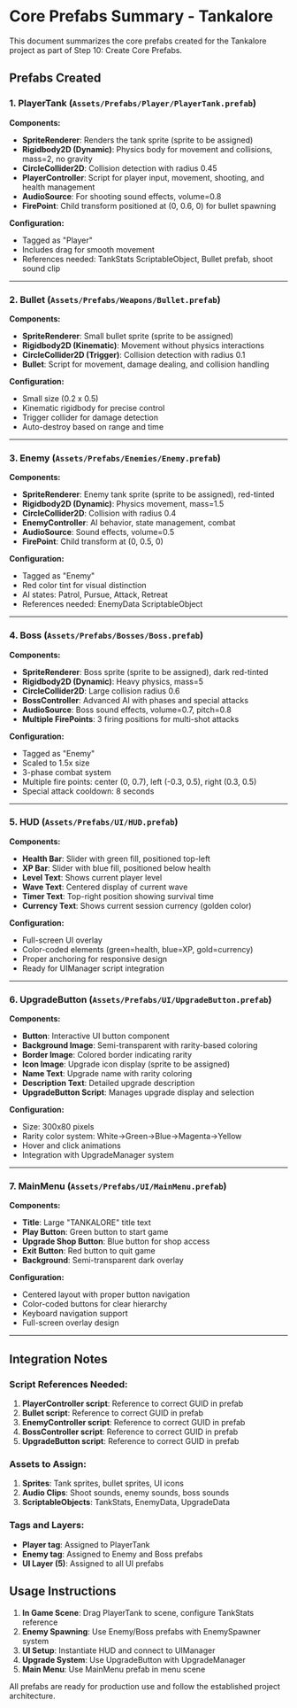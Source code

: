# Core Prefabs Summary - Tankalore

This document summarizes the core prefabs created for the Tankalore project as part of Step 10: Create Core Prefabs.

## Prefabs Created

### 1. PlayerTank (`Assets/Prefabs/Player/PlayerTank.prefab`)
**Components:**
- **SpriteRenderer**: Renders the tank sprite (sprite to be assigned)
- **Rigidbody2D (Dynamic)**: Physics body for movement and collisions, mass=2, no gravity
- **CircleCollider2D**: Collision detection with radius 0.45
- **PlayerController**: Script for player input, movement, shooting, and health management
- **AudioSource**: For shooting sound effects, volume=0.8
- **FirePoint**: Child transform positioned at (0, 0.6, 0) for bullet spawning

**Configuration:**
- Tagged as "Player"
- Includes drag for smooth movement
- References needed: TankStats ScriptableObject, Bullet prefab, shoot sound clip

---

### 2. Bullet (`Assets/Prefabs/Weapons/Bullet.prefab`)
**Components:**
- **SpriteRenderer**: Small bullet sprite (sprite to be assigned)
- **Rigidbody2D (Kinematic)**: Movement without physics interactions
- **CircleCollider2D (Trigger)**: Collision detection with radius 0.1
- **Bullet**: Script for movement, damage dealing, and collision handling

**Configuration:**
- Small size (0.2 x 0.5)
- Kinematic rigidbody for precise control
- Trigger collider for damage detection
- Auto-destroy based on range and time

---

### 3. Enemy (`Assets/Prefabs/Enemies/Enemy.prefab`)
**Components:**
- **SpriteRenderer**: Enemy tank sprite (sprite to be assigned), red-tinted
- **Rigidbody2D (Dynamic)**: Physics movement, mass=1.5
- **CircleCollider2D**: Collision with radius 0.4
- **EnemyController**: AI behavior, state management, combat
- **AudioSource**: Sound effects, volume=0.5
- **FirePoint**: Child transform at (0, 0.5, 0)

**Configuration:**
- Tagged as "Enemy"
- Red color tint for visual distinction
- AI states: Patrol, Pursue, Attack, Retreat
- References needed: EnemyData ScriptableObject

---

### 4. Boss (`Assets/Prefabs/Bosses/Boss.prefab`)
**Components:**
- **SpriteRenderer**: Boss sprite (sprite to be assigned), dark red-tinted
- **Rigidbody2D (Dynamic)**: Heavy physics, mass=5
- **CircleCollider2D**: Large collision radius 0.6
- **BossController**: Advanced AI with phases and special attacks
- **AudioSource**: Boss sound effects, volume=0.7, pitch=0.8
- **Multiple FirePoints**: 3 firing positions for multi-shot attacks

**Configuration:**
- Tagged as "Enemy"
- Scaled to 1.5x size
- 3-phase combat system
- Multiple fire points: center (0, 0.7), left (-0.3, 0.5), right (0.3, 0.5)
- Special attack cooldown: 8 seconds

---

### 5. HUD (`Assets/Prefabs/UI/HUD.prefab`)
**Components:**
- **Health Bar**: Slider with green fill, positioned top-left
- **XP Bar**: Slider with blue fill, positioned below health
- **Level Text**: Shows current player level
- **Wave Text**: Centered display of current wave
- **Timer Text**: Top-right position showing survival time
- **Currency Text**: Shows current session currency (golden color)

**Configuration:**
- Full-screen UI overlay
- Color-coded elements (green=health, blue=XP, gold=currency)
- Proper anchoring for responsive design
- Ready for UIManager script integration

---

### 6. UpgradeButton (`Assets/Prefabs/UI/UpgradeButton.prefab`)
**Components:**
- **Button**: Interactive UI button component
- **Background Image**: Semi-transparent with rarity-based coloring
- **Border Image**: Colored border indicating rarity
- **Icon Image**: Upgrade icon display (sprite to be assigned)
- **Name Text**: Upgrade name with rarity coloring
- **Description Text**: Detailed upgrade description
- **UpgradeButton Script**: Manages upgrade display and selection

**Configuration:**
- Size: 300x80 pixels
- Rarity color system: White→Green→Blue→Magenta→Yellow
- Hover and click animations
- Integration with UpgradeManager system

---

### 7. MainMenu (`Assets/Prefabs/UI/MainMenu.prefab`)
**Components:**
- **Title**: Large "TANKALORE" title text
- **Play Button**: Green button to start game
- **Upgrade Shop Button**: Blue button for shop access
- **Exit Button**: Red button to quit game
- **Background**: Semi-transparent dark overlay

**Configuration:**
- Centered layout with proper button navigation
- Color-coded buttons for clear hierarchy
- Keyboard navigation support
- Full-screen overlay design

---

## Integration Notes

### Script References Needed:
1. **PlayerController script**: Reference to correct GUID in prefab
2. **Bullet script**: Reference to correct GUID in prefab  
3. **EnemyController script**: Reference to correct GUID in prefab
4. **BossController script**: Reference to correct GUID in prefab
5. **UpgradeButton script**: Reference to correct GUID in prefab

### Assets to Assign:
1. **Sprites**: Tank sprites, bullet sprites, UI icons
2. **Audio Clips**: Shoot sounds, enemy sounds, boss sounds
3. **ScriptableObjects**: TankStats, EnemyData, UpgradeData

### Tags and Layers:
- **Player tag**: Assigned to PlayerTank
- **Enemy tag**: Assigned to Enemy and Boss prefabs
- **UI Layer (5)**: Assigned to all UI prefabs

## Usage Instructions

1. **In Game Scene**: Drag PlayerTank to scene, configure TankStats reference
2. **Enemy Spawning**: Use Enemy/Boss prefabs with EnemySpawner system
3. **UI Setup**: Instantiate HUD and connect to UIManager
4. **Upgrade System**: Use UpgradeButton with UpgradeManager
5. **Main Menu**: Use MainMenu prefab in menu scene

All prefabs are ready for production use and follow the established project architecture.
